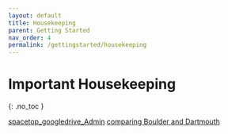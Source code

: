 ```yaml
---
layout: default
title: Housekeeping
parent: Getting Started
nav_order: 4
permalink: /gettingstarted/housekeeping
---
```


# Important Housekeeping
{: .no_toc }

[spacetop_googledrive_Admin](https://drive.google.com/drive/u/0/folders/1PkbvHpcVDCWOsBl8Ut30FWyzzIFEeVES)
[comparing Boulder and Dartmouth](https://docs.google.com/spreadsheets/d/1VRdqW3Rk1XGJEpTqqY8-6lSuCWt44CUtEkyMeiWjTwI/edit#gid=0)
